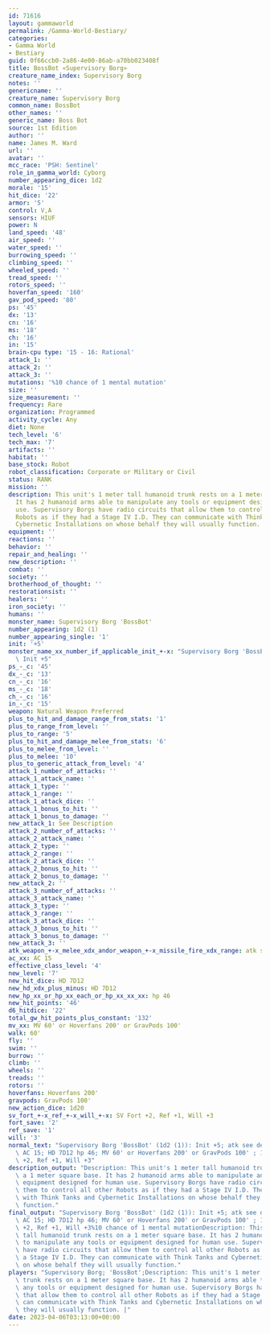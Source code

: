 ```yaml
---
id: 71616
layout: gammaworld
permalink: /Gamma-World-Bestiary/
categories:
- Gamma World
- Bestiary
guid: 0f66ccb0-2a86-4e00-86ab-a70bb023408f
title: BossBot «Supervisory Borg»
creature_name_index: Supervisory Borg
notes: ''
genericname: ''
creature_name: Supervisory Borg
common_name: BossBot
other_names: ''
generic_name: Boss Bot
source: 1st Edition
author: ''
name: James M. Ward
url: ''
avatar: ''
mcc_race: 'PSH: Sentinel'
role_in_gamma_world: Cyborg
number_appearing_dice: 1d2
morale: '15'
hit_dice: '22'
armor: '5'
control: V,A
sensors: HIUF
power: N
land_speed: '48'
air_speed: ''
water_speed: ''
burrowing_speed: ''
climbing_speed: ''
wheeled_speed: ''
tread_speed: ''
rotors_speed: ''
hoverfan_speed: '160'
gav_pod_speed: '80'
ps: '45'
dx: '13'
cn: '16'
ms: '18'
ch: '16'
in: '15'
brain-cpu type: '15 - 16: Rational'
attack_1: ''
attack_2: ''
attack_3: ''
mutations: '%10 chance of 1 mental mutation'
size: ''
size_measurement: ''
frequency: Rare
organization: Programmed
activity_cycle: Any
diet: None
tech_level: '6'
tech_max: '7'
artifacts: ''
habitat: ''
base_stock: Robot
robot_classification: Corporate or Military or Civil
status: RANK
mission: ''
description: This unit's 1 meter tall humanoid trunk rests on a 1 meter square base.
  It has 2 humanoid arms able to manipulate any tools or equipment designed for human
  use. Supervisory Borgs have radio circuits that allow them to control all other
  Robots as if they had a Stage IV I.D. They can communicate with Think Tanks and
  Cybernetic Installations on whose behalf they will usually function.
equipment: ''
reactions: ''
behavior: ''
repair_and_healing: ''
new_description: ''
combat: ''
society: ''
brotherhood_of_thought: ''
restorationsist: ''
healers: ''
iron_society: ''
humans: ''
monster_name: Supervisory Borg 'BossBot'
number_appearing: 1d2 (1)
number_appearing_single: '1'
init: '+5'
monster_name_xx_number_if_applicable_init_+-x: "Supervisory Borg 'BossBot' (1d2 (1)):\
  \ Init +5"
ps_-_c: '45'
dx_-_c: '13'
cn_-_c: '16'
ms_-_c: '18'
ch_-_c: '16'
in_-_c: '15'
weapon: Natural Weapon Preferred
plus_to_hit_and_damage_range_from_stats: '1'
plus_to_range_from_level: ''
plus_to_range: '5'
plus_to_hit_and_damage_melee_from_stats: '6'
plus_to_melee_from_level: ''
plus_to_melee: '10'
plus_to_generic_attack_from_level: '4'
attack_1_number_of_attacks: ''
attack_1_attack_name: ''
attack_1_type: ''
attack_1_range: ''
attack_1_attack_dice: ''
attack_1_bonus_to_hit: ''
attack_1_bonus_to_damage: ''
new_attack_1: See Description
attack_2_number_of_attacks: ''
attack_2_attack_name: ''
attack_2_type: ''
attack_2_range: ''
attack_2_attack_dice: ''
attack_2_bonus_to_hit: ''
attack_2_bonus_to_damage: ''
new_attack_2: ''
attack_3_number_of_attacks: ''
attack_3_attack_name: ''
attack_3_type: ''
attack_3_range: ''
attack_3_attack_dice: ''
attack_3_bonus_to_hit: ''
attack_3_bonus_to_damage: ''
new_attack_3: ''
atk_weapon_+-x_melee_xdx_andor_weapon_+-x_missile_fire_xdx_range: atk see description
ac_xx: AC 15
effective_class_level: '4'
new_level: '7'
new_hit_dice: HD 7D12
new_hd_xdx_plus_minus: HD 7D12
new_hp_xx_or_hp_xx_each_or_hp_xx_xx_xx: hp 46
new_hit_points: '46'
d6_hitdice: '22'
total_gw_hit_points_plus_constant: '132'
mv_xx: MV 60' or Hoverfans 200' or GravPods 100'
walk: 60'
fly: ''
swim: ''
burrow: ''
climb: ''
wheels: ''
treads: ''
rotors: ''
hoverfans: Hoverfans 200'
gravpods: GravPods 100'
new_action_dice: 1d20
sv_fort_+-x_ref_+-x_will_+-x: SV Fort +2, Ref +1, Will +3
fort_save: '2'
ref_save: '1'
will: '3'
normal_text: "Supervisory Borg 'BossBot' (1d2 (1)): Init +5; atk see description;\
  \ AC 15; HD 7D12 hp 46; MV 60' or Hoverfans 200' or GravPods 100' ; 1d20; SV Fort\
  \ +2, Ref +1, Will +3"
description_output: "Description: This unit's 1 meter tall humanoid trunk rests on\
  \ a 1 meter square base. It has 2 humanoid arms able to manipulate any tools or\
  \ equipment designed for human use. Supervisory Borgs have radio circuits that allow\
  \ them to control all other Robots as if they had a Stage IV I.D. They can communicate\
  \ with Think Tanks and Cybernetic Installations on whose behalf they will usually\
  \ function."
final_output: "Supervisory Borg 'BossBot' (1d2 (1)): Init +5; atk see description;\
  \ AC 15; HD 7D12 hp 46; MV 60' or Hoverfans 200' or GravPods 100' ; 1d20; SV Fort\
  \ +2, Ref +1, Will +3%10 chance of 1 mental mutationDescription: This unit's 1 meter\
  \ tall humanoid trunk rests on a 1 meter square base. It has 2 humanoid arms able\
  \ to manipulate any tools or equipment designed for human use. Supervisory Borgs\
  \ have radio circuits that allow them to control all other Robots as if they had\
  \ a Stage IV I.D. They can communicate with Think Tanks and Cybernetic Installations\
  \ on whose behalf they will usually function."
players: "Supervisory Borg; 'BossBot';Description: This unit's 1 meter tall humanoid\
  \ trunk rests on a 1 meter square base. It has 2 humanoid arms able to manipulate\
  \ any tools or equipment designed for human use. Supervisory Borgs have radio circuits\
  \ that allow them to control all other Robots as if they had a Stage IV I.D. They\
  \ can communicate with Think Tanks and Cybernetic Installations on whose behalf\
  \ they will usually function. |"
date: 2023-04-06T03:13:00+00:00
---
```

</br>